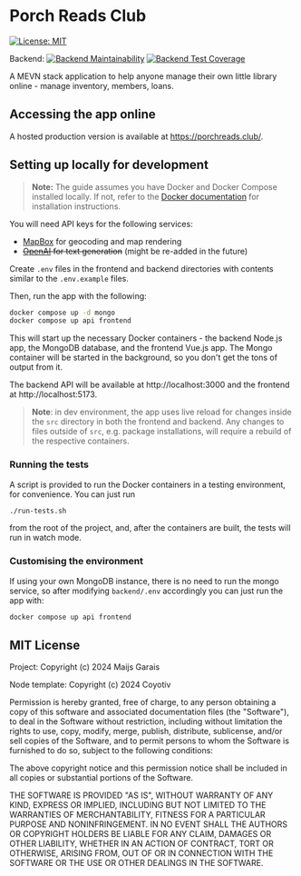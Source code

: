 # Porch Reads Club

[![License: MIT](https://img.shields.io/badge/License-MIT-yellow.svg)](https://opensource.org/licenses/MIT)

Backend:
[![Backend Maintainability](https://api.codeclimate.com/v1/badges/b7da9a73306252b9828a/maintainability)](https://codeclimate.com/github/mai-soup/porch-reads-club/maintainability)
[![Backend Test Coverage](https://api.codeclimate.com/v1/badges/b7da9a73306252b9828a/test_coverage)](https://codeclimate.com/github/mai-soup/porch-reads-club/test_coverage)

<!-- TODO: add badges for test coverage -->

A MEVN stack application to help anyone manage their own little library online - manage inventory, members, loans.

## Accessing the app online

A hosted production version is available at https://porchreads.club/.

## Setting up locally for development

> **Note:**
> The guide assumes you have Docker and Docker Compose installed locally. If not, refer to the [Docker documentation](https://docs.docker.com/compose/install/) for installation instructions.

You will need API keys for the following services:

- [MapBox](https://www.mapbox.com/) for geocoding and map rendering
- ~~[OpenAI](https://openai.com/) for text generation~~ (might be re-added in the future)

Create `.env` files in the frontend and backend directories with contents similar to the `.env.example` files.

Then, run the app with the following:

```bash
docker compose up -d mongo
docker compose up api frontend
```

This will start up the necessary Docker containers - the backend Node.js app, the MongoDB database, and the frontend Vue.js app. The Mongo container will be started in the background, so you don't get the tons of output from it.

The backend API will be available at http://localhost:3000 and the frontend at http://localhost:5173.

> **Note**: in dev environment, the app uses live reload for changes inside the `src` directory in both the frontend and backend. Any changes to files outside of `src`, e.g. package installations, will require a rebuild of the respective containers.

### Running the tests

A script is provided to run the Docker containers in a testing environment, for convenience. You can just run

```bash
./run-tests.sh
```

from the root of the project, and, after the containers are built, the tests will run in watch mode.

### Customising the environment

If using your own MongoDB instance, there is no need to run the mongo service, so after modifying `backend/.env` accordingly you can just run the app with:

```bash
docker compose up api frontend
```

## MIT License

Project: Copyright (c) 2024 Maijs Garais

Node template: Copyright (c) 2024 Coyotiv

Permission is hereby granted, free of charge, to any person obtaining a copy
of this software and associated documentation files (the "Software"), to deal
in the Software without restriction, including without limitation the rights
to use, copy, modify, merge, publish, distribute, sublicense, and/or sell
copies of the Software, and to permit persons to whom the Software is
furnished to do so, subject to the following conditions:

The above copyright notice and this permission notice shall be included in all
copies or substantial portions of the Software.

THE SOFTWARE IS PROVIDED "AS IS", WITHOUT WARRANTY OF ANY KIND, EXPRESS OR
IMPLIED, INCLUDING BUT NOT LIMITED TO THE WARRANTIES OF MERCHANTABILITY,
FITNESS FOR A PARTICULAR PURPOSE AND NONINFRINGEMENT. IN NO EVENT SHALL THE
AUTHORS OR COPYRIGHT HOLDERS BE LIABLE FOR ANY CLAIM, DAMAGES OR OTHER
LIABILITY, WHETHER IN AN ACTION OF CONTRACT, TORT OR OTHERWISE, ARISING FROM,
OUT OF OR IN CONNECTION WITH THE SOFTWARE OR THE USE OR OTHER DEALINGS IN THE
SOFTWARE.
